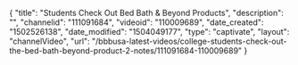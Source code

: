 {
    "title": "Students Check Out  Bed Bath &amp; Beyond Products",
    "description": "",
    "channelid": "111091684",
    "videoid": "110009689",
    "date_created": "1502526138",
    "date_modified": "1504049177",
    "type": "captivate",
    "layout": "channelVideo",
    "url": "\/bbbusa-latest-videos\/college-students-check-out-the-bed-bath-beyond-product-2-notes\/111091684-110009689"
}